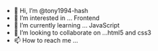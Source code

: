 - 👋 Hi, I’m @tony1994-hash
- 👀 I’m interested in ... Frontend
- 🌱 I’m currently learning ... JavaScript 
- 💞️ I’m looking to collaborate on ...html5 and css3
- 📫 How to reach me ...

<!---
tony1994-hash/tony1994-hash is a ✨ special ✨ repository because its `README.md` (this file) appears on your GitHub profile.
You can click the Preview link to take a look at your changes.
--->
